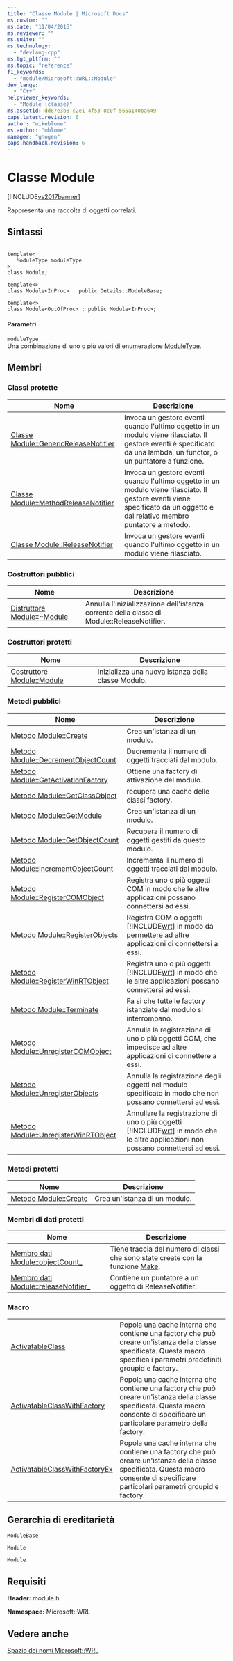 ```yaml
---
title: "Classe Module | Microsoft Docs"
ms.custom: ""
ms.date: "11/04/2016"
ms.reviewer: ""
ms.suite: ""
ms.technology: 
  - "devlang-cpp"
ms.tgt_pltfrm: ""
ms.topic: "reference"
f1_keywords: 
  - "module/Microsoft::WRL::Module"
dev_langs: 
  - "C++"
helpviewer_keywords: 
  - "Module (classe)"
ms.assetid: dd67e3b8-c2e1-4f53-8c0f-565a140ba649
caps.latest.revision: 6
author: "mikeblome"
ms.author: "mblome"
manager: "ghogen"
caps.handback.revision: 6
---
```

# Classe Module
[!INCLUDE[vs2017banner](../assembler/inline/includes/vs2017banner.md)]

Rappresenta una raccolta di oggetti correlati.  
  
## Sintassi  
  
```  
  
template<  
   ModuleType moduleType  
>  
class Module;  
  
template<>  
class Module<InProc> : public Details::ModuleBase;  
  
template<>  
class Module<OutOfProc> : public Module<InProc>;  
```  
  
#### Parametri  
 `moduleType`  
 Una combinazione di uno o più valori di enumerazione [ModuleType](../windows/moduletype-enumeration.md).  
  
## Membri  
  
### Classi protette  
  
|Nome|Descrizione|  
|----------|-----------------|  
|[Classe Module::GenericReleaseNotifier](../windows/module-genericreleasenotifier-class.md)|Invoca un gestore eventi quando l'ultimo oggetto in un modulo viene rilasciato.  Il gestore eventi è specificato da una lambda, un functor, o un puntatore a funzione.|  
|[Classe Module::MethodReleaseNotifier](../windows/module-methodreleasenotifier-class.md)|Invoca un gestore eventi quando l'ultimo oggetto in un modulo viene rilasciato.  Il gestore eventi viene specificato da un oggetto e dal relativo membro puntatore a metodo.|  
|[Classe Module::ReleaseNotifier](../windows/module-releasenotifier-class.md)|Invoca un gestore eventi quando l'ultimo oggetto in un modulo viene rilasciato.|  
  
### Costruttori pubblici  
  
|Nome|Descrizione|  
|----------|-----------------|  
|[Distruttore Module::~Module](../windows/module-tilde-module-destructor.md)|Annulla l'inizializzazione dell'istanza corrente della classe di Module::ReleaseNotifier.|  
  
### Costruttori protetti  
  
|Nome|Descrizione|  
|----------|-----------------|  
|[Costruttore Module::Module](../windows/module-module-constructor.md)|Inizializza una nuova istanza della classe Modulo.|  
  
### Metodi pubblici  
  
|Nome|Descrizione|  
|----------|-----------------|  
|[Metodo Module::Create](../windows/module-create-method.md)|Crea un'istanza di un modulo.|  
|[Metodo Module::DecrementObjectCount](../windows/module-decrementobjectcount-method.md)|Decrementa il numero di oggetti tracciati dal modulo.|  
|[Metodo Module::GetActivationFactory](../windows/module-getactivationfactory-method.md)|Ottiene una factory di attivazione del modulo.|  
|[Metodo Module::GetClassObject](../windows/module-getclassobject-method.md)|recupera una cache delle classi factory.|  
|[Metodo Module::GetModule](../windows/module-getmodule-method.md)|Crea un'istanza di un modulo.|  
|[Metodo Module::GetObjectCount](../windows/module-getobjectcount-method.md)|Recupera il numero di oggetti gestiti da questo modulo.|  
|[Metodo Module::IncrementObjectCount](../windows/module-incrementobjectcount-method.md)|Incrementa il numero di oggetti tracciati dal modulo.|  
|[Metodo Module::RegisterCOMObject](../windows/module-registercomobject-method.md)|Registra uno o più oggetti COM in modo che le altre applicazioni possano connettersi ad essi.|  
|[Metodo Module::RegisterObjects](../windows/module-registerobjects-method.md)|Registra COM o oggetti [!INCLUDE[wrt](../atl/reference/includes/wrt_md.md)] in modo da permettere ad altre applicazioni di connettersi a essi.|  
|[Metodo Module::RegisterWinRTObject](../windows/module-registerwinrtobject-method.md)|Registra uno o più oggetti [!INCLUDE[wrt](../atl/reference/includes/wrt_md.md)] in modo che le altre applicazioni possano connettersi ad essi.|  
|[Metodo Module::Terminate](../windows/module-terminate-method.md)|Fa si che tutte le factory istanziate dal modulo si interrompano.|  
|[Metodo Module::UnregisterCOMObject](../windows/module-unregistercomobject-method.md)|Annulla la registrazione di uno o più oggetti COM, che impedisce ad altre applicazioni di connettere a essi.|  
|[Metodo Module::UnregisterObjects](../windows/module-unregisterobjects-method.md)|Annulla la registrazione degli oggetti nel modulo specificato in modo che non possano connettersi ad essi.|  
|[Metodo Module::UnregisterWinRTObject](../windows/module-unregisterwinrtobject-method.md)|Annullare la registrazione di uno o più oggetti [!INCLUDE[wrt](../atl/reference/includes/wrt_md.md)] in modo che le altre applicazioni non possano connettersi ad essi.|  
  
### Metodi protetti  
  
|Nome|Descrizione|  
|----------|-----------------|  
|[Metodo Module::Create](../windows/module-create-method.md)|Crea un'istanza di un modulo.|  
  
### Membri di dati protetti  
  
|Nome|Descrizione|  
|----------|-----------------|  
|[Membro dati Module::objectCount\_](../windows/module-objectcount-data-member.md)|Tiene traccia del numero di classi che sono state create con la funzione [Make](../windows/make-function.md).|  
|[Membro dati Module::releaseNotifier\_](../windows/module-releasenotifier-data-member.md)|Contiene un puntatore a un oggetto di ReleaseNotifier.|  
  
### Macro  
  
|||  
|-|-|  
|[ActivatableClass](../windows/activatableclass-macros.md)|Popola una cache interna che contiene una factory che può creare un'istanza della classe specificata.  Questa macro specifica i parametri predefiniti groupid e factory.|  
|[ActivatableClassWithFactory](../windows/activatableclass-macros.md)|Popola una cache interna che contiene una factory che può creare un'istanza della classe specificata.  Questa macro consente di specificare un particolare parametro della factory.|  
|[ActivatableClassWithFactoryEx](../windows/activatableclass-macros.md)|Popola una cache interna che contiene una factory che può creare un'istanza della classe specificata.  Questa macro consente di specificare particolari parametri groupid e factory.|  
  
## Gerarchia di ereditarietà  
 `ModuleBase`  
  
 `Module`  
  
 `Module`  
  
## Requisiti  
 **Header:** module.h  
  
 **Namespace:** Microsoft::WRL  
  
## Vedere anche  
 [Spazio dei nomi Microsoft::WRL](../windows/microsoft-wrl-namespace.md)
